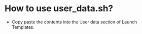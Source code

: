 # How to use user_data.sh?

- Copy paste the contents into the User data section of Launch Templates.